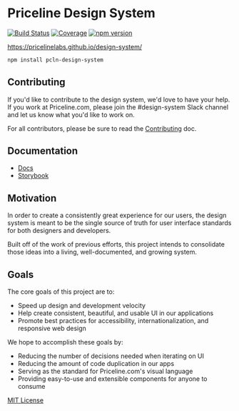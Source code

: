 
# Priceline Design System

[![Build Status][travis-badge]][travis]
[![Coverage][coverage-badge]][coverage]
[![npm version][npm version]][npm version]

[travis-badge]: https://img.shields.io/travis/pricelinelabs/design-system/master.svg?style=flat-square
[travis]: https://travis-ci.org/pricelinelabs/design-system
[coverage-badge]: https://img.shields.io/codecov/c/github/pricelinelabs/design-system.svg?style=flat-square
[coverage]: https://codecov.io/github/pricelinelabs/design-system
[npm version]: https://img.shields.io/npm/v/pcln-design-system.svg?style=flat-square

https://pricelinelabs.github.io/design-system/

```sh
npm install pcln-design-system
```

## Contributing

If you'd like to contribute to the design system, we'd love to have your help.
If you work at Priceline.com, please join the #design-system Slack channel and let us know what you'd like to work on.

For all contributors, please be sure to read the [Contributing](CONTRIBUTING.md) doc.

## Documentation

- [Docs][site]
- [Storybook][storybook]

## Motivation

In order to create a consistently great experience for our users,
the design system is meant to be the single source of truth for user interface standards
for both designers and developers.

Built off of the work of previous efforts, this project intends
to consolidate those ideas into a living, well-documented, and growing system.

## Goals

The core goals of this project are to:

- Speed up design and development velocity
- Help create consistent, beautiful, and usable UI in our applications
- Promote best practices for accessibility, internationalization, and responsive web design

We hope to accomplish these goals by:

- Reducing the number of decisions needed when iterating on UI
- Reducing the amount of code duplication in our apps
- Serving as the standard for Priceline.com's visual language
- Providing easy-to-use and extensible components for anyone to consume

[site]: https://pricelinelabs.github.io/design-system/
[storybook]: https://pricelinelabs.github.io/design-system/storybook/

[MIT License](LICENSE.md)
